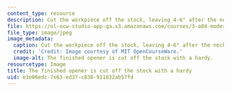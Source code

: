 ```yaml
---
content_type: resource
description: Cut the workpiece off the stock, leaving 4-6" after the neck as a handle.
file: https://ol-ocw-studio-app-qa.s3.amazonaws.com/courses/3-a04-modern-blacksmithing-and-physical-metallurgy-fall-2008/e3e06edc7e63ed37c838911832ab57fd_072.jpg
file_type: image/jpeg
image_metadata:
  caption: Cut the workpiece off the stock, leaving 4-6" after the neck as a handle.
  credit: 'Credit: Image courtesy of MIT OpenCourseWare.'
  image-alt: The finished opener is cut off the stock with a hardy.
resourcetype: Image
title: The finished opener is cut off the stock with a hardy
uid: e3e06edc-7e63-ed37-c838-911832ab57fd
---
```

